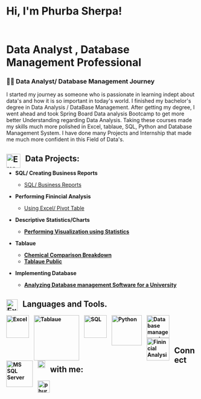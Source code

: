 <h1>Hi, I'm Phurba Sherpa! 
<br>
<br>
<br/><a>Data Analyst</a> <a> </a>, <a> Database Management Professional</a></h1>



<summary><h3>👨‍💻 Data Analyst/ Database Management Journey </h3></summary>

   I started my journey as someone who is passionate in learning indept about data's and how it is so important in today's world. I finished my bachelor's degree in Data Analysis / DataBase Management. After getting my degree, I went ahead and took Spring Board Data analysis Bootcamp to get more better Understanding regarding Data Analysis. Taking these courses made my skills much more polished in Excel, tablaue, SQL, Python and Database Management System. I have done many Projects and Internship that made me much more confident in this Field of Data's. 




<h2> <img align="left" alt="Excel" width="37px" style="padding-right:10px;" src="https://encrypted-tbn0.gstatic.com/images?q=tbn:ANd9GcTZh0GEh1J4f-BVTVSA_xniW0RRluGOSTDhIA&usqp=CAU" /> Data Projects:</h2>


- <b> SQL/ Creating Business Reports </b>
  - [SQL/ Business Reports](https://github.com/phurbasherpa00/SQL)
- <b>Performing Finincial Analysis</b>
  - [Using Excel/ Pivot Table](https://github.com/phurbasherpa00/Finincial-Analysis) <b>
- <b>Descriptive Statistics/Charts</b>
  - [Performing Visualization using Statistics ](https://github.com/phurbasherpa00/Statistical-analysis)  
- <b>Tablaue </b>
  - [Chemical Comparison Breakdown](https://github.com/phurbasherpa00/Tableau)
  - [Tablaue Public](https://public.tableau.com/views/ChemCorpInc_CaseStudyDataAnalysis_16778815243220/Story1?:language=en-US&:display_count=n&:origin=viz_share_link)
  
- <b>Implementing Database </b>
  - [Analyzing Database management Software for a University ](https://github.com/phurbasherpa00/Implementing-database)

### <h2><img align="left" alt="Excel" width="30px" style="padding-right:10px;" src="https://encrypted-tbn0.gstatic.com/images?q=tbn:ANd9GcTX0XRmQYgQ8QdNUReyU0xqXUc_OlNyy8-ZXA&usqp=CAU" /> Languages and Tools.  </h2>

<img align="left" alt="Excel" width="60px" style="padding-right:10px;" src="https://img.icons8.com/color/256/ms-excel.png" />
<img align="left" alt="Tablaue" width="120px" style="padding-right:10px;" src="https://i.pcmag.com/imagery/reviews/03ET1vJXgWnmfrLZ7g542br-5.fit_scale.size_1028x578.v1569475368.jpg" />
<img align="left" alt="SQL" width="60px" style="padding-right:10px;" src="https://img.icons8.com/external-flaticons-lineal-flat-icons/256/external-sql-computer-programming-flaticons-lineal-flat-icons.png" />
<img align="left" alt="Python" width="80px" style="padding-right:10px;" src="https://encrypted-tbn0.gstatic.com/images?q=tbn:ANd9GcT7CsIjiczIuPQUQdX-_ylOZu7slWHrmVU04w&usqp=CAU" />
<img align="left" alt="Database management " width="60px" style="padding-right:10px;" src="https://img.icons8.com/external-smashingstocks-glyph-smashing-stocks/256/external-data-management-industrial-production-factory-automation-smashingstocks-glyph-smashing-stocks.png" />
<img align="left" alt="Finincial Analysis" width="60px" style="padding-right:10px;" src="https://img.icons8.com/fluency/256/financial-analytics.png" />
<img align="left" alt="MS SQL Server " width="70px" style="padding-right:10px;" src="https://encrypted-tbn0.gstatic.com/images?q=tbn:ANd9GcSqSUBVncK8kDmMVHcaKdG97v1eun4XG7NB-w&usqp=CAU" />
   
   
<br />

<br>

<br> 
   
<h2> <img align="left" alt="Connec" width="20px" style="padding-right:10px;" src="https://encrypted-tbn0.gstatic.com/images?q=tbn:ANd9GcR9Xsp6JrD3ZRA5vBxmn36crN2u7tj1ZvySdl8t12Sa&s"   />  Connect with me:</h2>   
   


[<img align="left" alt="phurbasherpa | LinkedIn" width="32px" src="https://cdn.jsdelivr.net/gh/devicons/devicon/icons/linkedin/linkedin-original.svg" />][linkedin]
   
   
   
[linkedin]: https://www.linkedin.com/in/phurba-sherpa-49b2141b8?lipi=urn%3Ali%3Apage%3Ad_flagship3_profile_view_base_contact_details%3B4m726awgRrK2Xw2HhXzGlg%3D%3D
   
   



